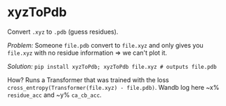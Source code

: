 # xyzToPdb
Convert `.xyz` to `.pdb` (guess residues). 

*Problem:*
  Someone `file.pdb` convert to `file.xyz` and only gives you `file.xyz` with no residue information => we can't plot it. 

*Solution:* `pip install xyzToPdb; xyzToPdb file.xyz # outputs file.pdb`

How? Runs a Transformer that was trained with the loss `cross_entropy(Transformer(file.xyz) - file.pdb)`. Wandb log here ~x% `residue_acc` and ~y% `ca_cb_acc`. 
